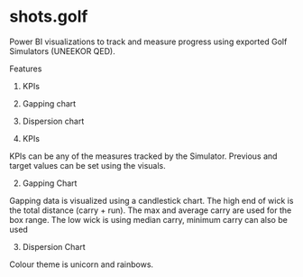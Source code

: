 # shots.golf
Power BI visualizations to track and measure progress using exported Golf Simulators (UNEEKOR QED).

Features
1. KPIs
2. Gapping chart 
3. Dispersion chart

1. KPIs

KPIs can be any of the measures tracked by the Simulator. Previous and target values can be set using the visuals.

2. Gapping Chart

Gapping data is visualized using a candlestick chart. The high end of wick is the total distance (carry + run). The max and average carry are used for the box range. The low wick is using median carry, minimum carry can also be used

3. Dispersion Chart

Colour theme is unicorn and rainbows.  
